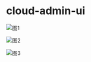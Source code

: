# cloud-admin-ui

![图1](https://github.com/hb0730/cloud-admin-ui/blob/master/image/TIM%E5%9B%BE%E7%89%8720200319160148.png)

![图2](https://github.com/hb0730/cloud-admin-ui/blob/master/image/TIM%E5%9B%BE%E7%89%8720200319160331.png)

![图3](https://github.com/hb0730/cloud-admin-ui/blob/master/image/TIM%E5%9B%BE%E7%89%8720200319160350.png)
